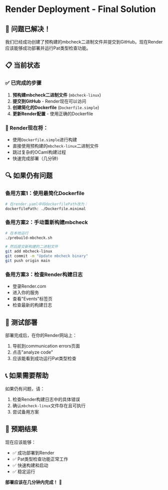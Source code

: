 # Render Deployment - Final Solution

## 🎯 问题已解决！

我们已经成功创建了预构建的mbcheck二进制文件并提交到GitHub。现在Render应该能够成功部署并运行Pat类型检查功能。

## 📋 当前状态

### ✅ 已完成的步骤

1. **预构建mbcheck二进制文件** (`mbcheck-linux`)
2. **提交到GitHub** - Render现在可以访问
3. **创建简化的Dockerfile** (`Dockerfile.simple`)
4. **更新Render配置** - 使用正确的Dockerfile

### 🚀 Render现在将：

- 使用`Dockerfile.simple`进行构建
- 直接使用预构建的`mbcheck-linux`二进制文件
- 跳过复杂的OCaml构建过程
- 快速完成部署（几分钟）

## 🔍 如果仍有问题

### 备用方案1：使用最简化Dockerfile

```bash
# 在render.yaml中将dockerfilePath改为：
dockerfilePath: ./Dockerfile.minimal
```

### 备用方案2：手动重新构建mbcheck

```bash
# 在本地运行
./prebuild-mbcheck.sh

# 然后提交新构建的二进制文件
git add mbcheck-linux
git commit -m "Update mbcheck binary"
git push origin main
```

### 备用方案3：检查Render构建日志

- 登录Render.com
- 进入你的服务
- 查看"Events"标签页
- 检查最新的构建日志

## 🧪 测试部署

部署完成后，在你的Render网站上：

1. 导航到communication errors页面
2. 点击"analyze code"
3. 应该能看到成功运行Pat类型检查

## 📞 如果需要帮助

如果仍有问题，请：

1. 检查Render构建日志中的具体错误
2. 确认`mbcheck-linux`文件存在且可执行
3. 尝试备用方案

## 🎉 预期结果

现在应该能够：

- ✅ 成功部署到Render
- ✅ Pat类型检查功能正常工作
- ✅ 快速构建和启动
- ✅ 稳定运行

**部署应该在几分钟内完成！** 🚀
